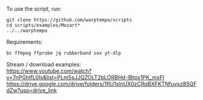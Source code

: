 To use the script, run:
```
git clone https://github.com/warptempo/scripts
cd scripts/examples/Mozart*
../../warptempo
```

Requirements:
```
bc ffmpeg ffprobe jq rubberband sox yt-dlp
```

Stream / download examples:  
https://www.youtube.com/watch?v=7nPGhlfL0Is&list=PLm5sJJQZOLT2bLORBHd-lBtpx1PK_mxFl  
https://drive.google.com/drive/folders/1fIU1slnUX0zCRqBXFKTNfuvxz85QFdZw?usp=drive_link

